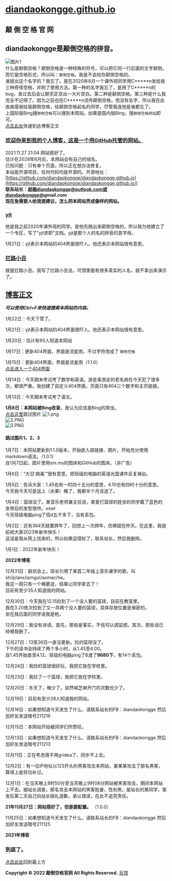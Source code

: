 # [diandaokongge.github.io](https://diandaokongge.github.io)
## 颠 倒 空 格 官 网
## diandaokongge是颠倒空格的拼音。 ##

![图片1](https://user-images.githubusercontent.com/94299076/150637791-d1e7d9aa-ae6e-4da9-86d4-e38adbf188d7.png)  
什么是颠倒空格？颠倒空格是一种特殊的符号，可以把它同一行后面的文字颠倒，而它是空格形式，所以叫：`颠倒空格`。我是不会给你颠倒空格的。  
谁提出这个名字的？我忘了。是在2020年8月一个课外班同学用C\*\*\*\*\*n发给我三种奇怪空格，并附了使用方法。第一种的名字我忘了，是用了C\*\*\*\*\*n的bug，发过去后会让聊天区空出一大片空白。第二种是颠倒空格。第三种是什么我完全不记得了。因为之前也在C\*\*\*\*\*n流传颠倒空格，但没有名字，所以我在此由衷感谢给我颠倒空格，给颠倒空格起名的同学，尽管我连他是谁都忘了。  
上国际版Bing搜`颠倒空格`可以搜到本网站。如果是国内版Bing，搜`颠倒空格网站`即可。  
[点击此处](https://diandaokongge.github.io/#博客正文)快速到达博客正文

### [欢迎你来到我的个人博客，这是一个用GitHub托管的网站。](https://diandaokongge.github.io/#欢迎你来到我的个人博客，这是一个用GitHub托管的网站。)

2021.11.27  21:04 网站搭好了。  
估计在2028年6月后，本网站会有自己的域名。  
已知问题：只有单个页面，所以正在想办法修复。  
本站是开源项目，任何代码均是开源的。开源地址：[https://github.com/diandaokongge/diandaokongge.github.io](https://github.com/diandaokongge/diandaokongge.github.io/)  
**联系站长：邮箱diandaokongge@outlook.com或diandaokongge@gmail.com**  
**现在急需要人给我提建议，怎么把本网站弄成像样的网站。**
### [yjt](https://diandaokongge.github.io/#yjt)

他是我之前2020年课外班的同学。是他先搞出来颠倒空格的，所以我为他建立了一个专区，写了“yjt求职”文档。yjt是那个人的名的拼音的首字母。

1月21日：yjt表示本网站的404界面很吓人。他还表示本网站很有意思。

### [拦路小丑](https://diandaokongge.github.io/#拦路小丑)

就是拦路小丑。我写了拦路小丑法，可惜里面有很多真实的人名，就不拿出来演示了。

## [博客正文](https://diandaokongge.github.io/#博客正文)

***可以使用Ctrl+F来快速搜索本网站的内容。***

1月22日：今天下雪了。

1月21日：yjt表示本网站的404界面很吓人。他还表示本网站很有意思。

1月20日：估计有60人知道本网站

1月17日：更新404界面，界面是流星雨，不过字符改成了 `颠倒空格`

1月15日：更新404界面，界面是流星雨（1.1.0）  
[点击进入一个404界面](https://diandaokongge.github.io/404)

1月14日：今天期末考试考了数学和英语。游走辜游走的老毛病在今天犯了很多次，都很严重。我创建了自定义404界面，页面只有404三个数字和主页链接。

1月13日：今天期末考试考了语文。

**1月8日：本网站被Bing收录**，我认为应该是Bing的爬虫。  
[点击这里](https://diandaokongge.github.io/#跳过图片123)跳过图片
![1.png](https://s2.loli.net/2022/01/16/TRqSFXE5AW8hdlj.png)  
![2.PNG](https://s2.loli.net/2022/01/16/HLMjEqYeOKfUl2V.png)  
![3.PNG](https://s2.loli.net/2022/01/16/dsf5UKIYwE12PGa.png)  
#### 跳过图片1、2、3

1月7日：本网站更新到1.1.0版本，开始嵌入超链接、图片，开始充分使用markdown语法。（1.0.1）  
自1月7日起，图片使用sm.ms的图床和GitHub的图床。（非广告）

1月6日：“大日‘病毒’”很有意思，把班级的电脑的英语光盘课件反复弹出。

1月5日：告诉大家：1.45也有一时四十五分的意思，4.10也有四时十分的意思。  
今天我今天可是送上（水果）桶了，我都半个月没送了。

1月4日：篮球没了。某音乐老师兼主任说，某爱打篮球的姓张的同学戴了蓝色的发带后的发型很帅。xswl  
今天班级电脑ping了佰d五千多下，没有丢包。

1月2日：还有364天就要跨年了，回想上一次跨年，仿佛就在昨天。在这里，我提前祝大家2023年新年快乐！  
这话是我从网上找来的，所以如果这侵权了，联系站长，然后我删除。

1月1日：2022年新年快乐！

**2022年博客**

12月31日：联欢会上，班长引用了某首二年级上音乐课学的歌，叫sh/iji/anx/ia/ngxi/aomac/he。  
我这一周只有一个桶要送，结果让同学拿去了！  
目前有至少35人知道我的网站。

12月30日：今天我在12.15捡到了一个没人要的篮球，目前在教室里。  
我在3.20依次捡到了又一共两个没人要的篮球，具体存放位置是保密的。  
坐在我后面的同学说我是枪。

12月29日：我没有诽谤。首先，那些是事实，不信可以调监控。其次，那些话已经被我删了。

12月27日：13至26日一直没更新。捡的篮球没了。  
下午的读书会持续了两个多小时，从1.45至4.00。  
自1.45开始直至4.12，班级的电脑ping了B渡了**9680下**，有14个丢包。

12月24日：我捡的篮球很好玩，我把它放在学校里。

12月23日：我捡了一个篮球，我把它放在学校里。

12月20日：冬天了，桶少了，自然喊芝麻开门的次数也少了。

12月19日：目前有至少28人知道我的网站。

12月16日：如果想知道今天发生了什么，请联系站长的FB：diandaokongge 然后加好友发送暗号211216

12月15日：本网站开始被同学们所赞叹。

12月13日：如果想知道今天发生了什么，请联系站长的FB：diandaokongge 然后加好友发送暗号211213

12月11日：正在考虑用不用gridea了，同步不上去。

12月2日：有一位IP地址以123开头的黑客攻击本网站，姜某某攻击了那名黑客，算得上是将功补过。

12月1日：在当天晚上8时50分至当天晚上9时08分网站被黑客攻击，期间本网站上不去。据站长调查，那名攻击本网站的黑客姓姜，性别男，是站长的某同学，案发后第二天自己向站长赔礼道歉，承认错误，在此不追究责任。

**21年11月27日：网站搭好了，但是要配置。** （1.0.0）

11月25日：如果想知道今天发生了什么，请联系站长的FB：diandaokongge 然后加好友发送暗号211125

**2021年博客**

### 到底了。

[点击此处](https://diandaokongge.github.io)回到最上方

**Copyright © 2022 颠倒空格官网 All Rights Reserved.** [反馈](diandaokongge@gmail.com)
